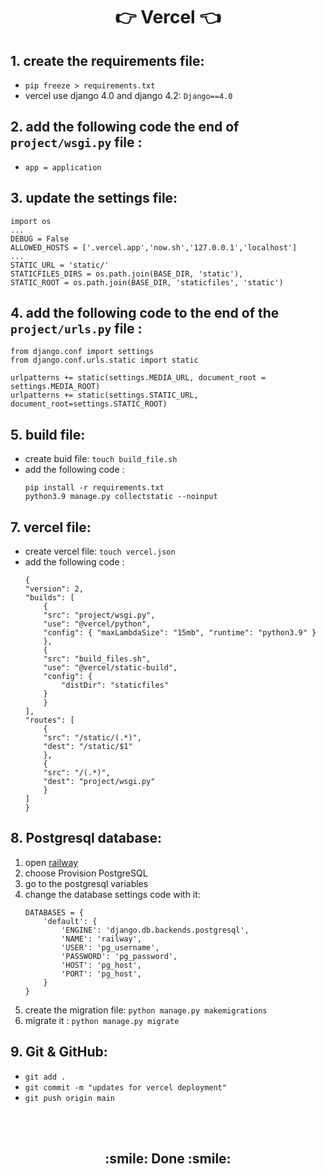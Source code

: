 <h1 align='center'>👉 Vercel 👈</h1>

## 1. create the requirements file: 
- `pip freeze > requirements.txt`
- vercel use django 4.0 and django 4.2: `Django==4.0`
## 2. add the following code the end of `project/wsgi.py` file :
- `app = application`
## 3. update the settings file:
```
import os
...
DEBUG = False
ALLOWED_HOSTS = ['.vercel.app','now.sh','127.0.0.1','localhost']
...
STATIC_URL = 'static/'
STATICFILES_DIRS = os.path.join(BASE_DIR, 'static'),
STATIC_ROOT = os.path.join(BASE_DIR, 'staticfiles', 'static')
```
## 4. add the following code to the end of the `project/urls.py` file :
```
from django.conf import settings
from django.conf.urls.static import static

urlpatterns += static(settings.MEDIA_URL, document_root = settings.MEDIA_ROOT)
urlpatterns += static(settings.STATIC_URL, document_root=settings.STATIC_ROOT)
```
## 5. build file: 
- create buid file: `touch build_file.sh`
- add the following code :
    ```
    pip install -r requirements.txt
    python3.9 manage.py collectstatic --noinput
    ```
## 7. vercel file:
- create vercel file: `touch vercel.json`
- add the following code :
    ```
    {
    "version": 2,
    "builds": [
        {
        "src": "project/wsgi.py",
        "use": "@vercel/python",
        "config": { "maxLambdaSize": "15mb", "runtime": "python3.9" }
        },
        {
        "src": "build_files.sh",
        "use": "@vercel/static-build",
        "config": {
            "distDir": "staticfiles"
        }
        }
    ],
    "routes": [
        {
        "src": "/static/(.*)",
        "dest": "/static/$1"
        },
        {
        "src": "/(.*)",
        "dest": "project/wsgi.py"
        }
    ]
    }
    ```
## 8. Postgresql database:
1. open [railway](https://railway.app/)
2. choose Provision PostgreSQL
3. go to the postgresql variables
4. change the database settings code with it:
    ```
    DATABASES = {
        'default': {
            'ENGINE': 'django.db.backends.postgresql',
            'NAME': 'railway',
            'USER': 'pg_username',
            'PASSWORD': 'pg_password',
            'HOST': 'pg_host',
            'PORT': 'pg_host',
        }
    }
    ```
5. create the migration file: `python manage.py makemigrations`
6. migrate it : `python manage.py migrate`

## 9. Git & GitHub:
- `git add .`
- `git commit -m "updates for vercel deployment"`
- `git push origin main`
<br>
<br>
<h2 align="center"> :smile: Done :smile: </h2>
